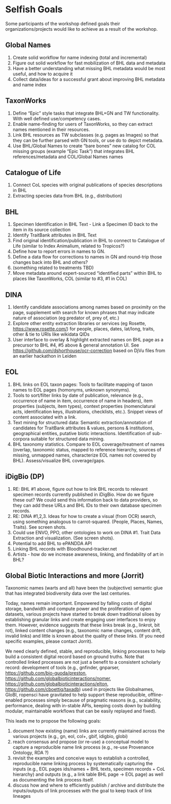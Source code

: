 # Selfish Goals

Some participants of the workshop defined goals their organizations/projects
would like to achieve as a result of the workshop.

## Global Names

1. Create solid workflow for name indexing (total and incremental)
2. Figure out solid workflow for fast mobilization of BHL data and metadata
3. Have a better understanding what missing BHL metadata would be most useful,
  and how to acquire it
4. Collect data/ideas for a successful grant about improving BHL metadata and
  name index

## TaxonWorks

1. Define “Epic” style tasks that integrate BHL+GN and TW functionality.
  With well defined use/competency cases.
2. Enable name-finding for users of TaxonWorks, so they can extract names
  mentioned in their resources.
3. Link BHL resources as TW subclasses (e.g. pages as Images) so that they
  can be further parsed with GN tools, or use do to depict metadata.
4. Use BHL/Global Names to create “bare bones” new catalog for COL missing
  groups (example “Epic Task”) that integrates BHL references/metadata and
  COL/Global Names names

## Catalogue of Life

1. Connect CoL species with original publications of species descriptions in BHL
2. Extracting species data from BHL (e.g., distribution)

## BHL

1. Specimen Identification in BHL Text - Link a Specimen ID back to the item
  in its source collection
2. Identify TraitBank attributes in BHL Text
3. Find original identification/publication in BHL to connect to Catalogue of
  Life (similar to Index Animalium, related to Tropicos?)
4. Define how to report errors in names to GN.
5. Define a data flow for corrections to names in GN and round-trip those
  changes back into BHL and others?
6. (something related to treatments TBD)
7. Move metadata around expert-sourced “identified parts” within BHL to
  places like TaxonWorks, COL (similar to #3, #1 in COL)

## DINA

1. Identify candidate associations among names based on proximity on the page,
  supplement with search for known phrases that may indicate nature of
  association (eg predator of, prey of, etc.)
2. Explore other entity extraction libraries or services
  (eg Rosette, https://www.rosette.com/) for people, places, dates, lat/long,
  traits, other & tie to URIs like wikidata QIDs
3. User interface to overlay & highlight extracted names on BHL page as a
  precursor to BHL #4, #5 above & general annotation UI.
  See https://github.com/dshorthouse/ocr-correction based on DjVu files from
  an earlier hackathon in Leiden

## EOL

1. BHL links on EOL taxon pages: Tools to facilitate mapping of taxon names to
  EOL pages (homonyms, unknown synonyms).
2. Tools to sort/filter links by date of publication, relevance (e.g.,
  occurrence of name in item, occurrence of name in headers), item properties
  (subjects, item types), context properties (nomenclatural acts,
  identification keys, illustrations, checklists, etc.). Snippet views of
  content associated with a link.
3. Text mining for structured data: Semantic extraction/annotation of
  candidates for TraitBank attributes & values, persons & institutions,
  geographical entities, putative biotic interactions. Identification of
  sub-corpora suitable for structured data mining.
4. BHL taxonomy statistics. Compare to EOL coverage/treatment of names
  (overlap, taxonomic status, mapped to reference hierarchy, sources of
  missing, unmapped names, characterize EOL names not covered by BHL).
  Assess/visualize BHL coverage/gaps.


## iDigBio (DP)

1. RE: BHL #1 above, figure out how to link BHL records to relevant specimen
   records currently published in iDigBio. How do we figure these out? We
   could send this information back to data providers, so they can add these
   URLs and BHL IDs to their own database specimen records.
2. RE: DINA #1,2,3. Ideas for how to create a visual (from OCR) search, using
   something analogous to carrot-squared. (People, Places, Names, Traits).
   See screen shots.
3. Could use ENVO, PPO, other ontologies to work on DINA #1. Trait Data
   Extraction and visualization. (See screen shots).
4. Potential to add BHL to ePANDDA API
5. Linking BHL records with Bloodhound-tracker.net
6. Artists - how do we increase awareness, linking, and findability of
   art in BHL?

## Global Biotic Interactions and more (Jorrit)

Taxonomic names (warts and all) have been the (subjective) semantic glue that
has integrated biodiversity data over the last centuries.

Today, names remain important. Empowered by falling costs of digital storage,
bandwidth and compute power and the proliferation of open datasets, various
projects have started to break down traditional siloes by establishing
granular links and create engaging user interfaces to enjoy them. However,
evidence suggests that these links break (e.g., linkrot, bit rot), linked
content changes (e.g., taxonomic name changes, content drift, invalid links)
and little is known about the quality of these links. (If you need specific
examples, please contact Jorrit).

We need clearly defined, stable, and reproducible, linking processes to help
build a consistent digital record based on ground truths. Note that
controlled linked processes are not just a benefit to a consistent scholarly
record: development of tools (e.g., gnfinder, gnparser,
https://github.com/bio-guoda/preston,
https://github.com/globalbioticinteractions/nomer,
https://github.com/globalbioticinteractions/elton,
https://github.com/cboettig/taxadb) used in projects like Globalnames, GloBI,
ropensci have gravitated to help support these reproducible, offline-enabled
processes simply because of pragmatic reasons (e.g., scalability,
performance, dealing with in-stable APIs, keeping costs down by building
modular, maintainable workflows that can be easily replayed and fixed).

This leads me to propose the following goals:

1. document how existing (name) links are currently maintained  across the
   various projects (e.g., gn, eol, col+, gbif, idigbio, globi)
2. reach consensus and propose (or re-use) a conceptual model to capture a
   reproducible name link process (e.g., re-use Provenance Ontology, RDA ?)
3. revisit the examples and conceive ways to establish a controlled,
   reproducible name linking process by systematically capturing the
   inputs (e.g., EOL pages ids/names + BHL texts, specimen records +
   CoL hierarchy) and outputs (e.g., a link table BHL page -> EOL page)
   as well as documenting the link process itself.
4. discuss how and where to efficiently publish / archive and distribute the
   inputs/outputs of link processes with the goal to keep track of link
   lineages

